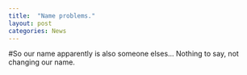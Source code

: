 ```yaml
---
title:  "Name problems."
layout: post
categories: News
---
```

#So our name apparently is also someone elses...
Nothing to say, not changing our name.
